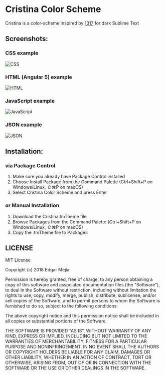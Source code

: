 Cristina Color Scheme
=====================

Cristina is a color-scheme inspired by [1317](https://github.com/MarkMichos/1337-Scheme) for dark Sublime Text

## Screenshots: ##

### CSS example ###

![CSS](http://3.bp.blogspot.com/-NMH-prWxlOM/WtrRA_6_UQI/AAAAAAAAT6g/IO3OqVvtiVENb-KGU9v9WeTKSnMYEz0oQCK4BGAYYCw/s1600/css.png)

### HTML (Angular 5) example ###

<!-- ![HTML](http://4.bp.blogspot.com/-CTKgZ_V_xhs/WtrRBAIT0jI/AAAAAAAAT6o/ZXXQCZFXoiw64qQTfwk6wSa6z_LxzbbUwCK4BGAYYCw/s1600/angular.png) -->
![HTML](http://1.bp.blogspot.com/--Ypbh5lEIxY/WtrSrSx74UI/AAAAAAAAT68/FskSB0Uu-4kJH2KKMRdfh-metXSrjg0YgCK4BGAYYCw/s1600/html.png)

### JavaScript example ###

![JavaScript](http://4.bp.blogspot.com/-1dDUnIc1QnA/WtrRBEDDMcI/AAAAAAAAT6k/nMrwTcBizV4ct_NWu063WULs4jMR4ZqtgCK4BGAYYCw/s1600/javascript.png)

<!-- ### TypeScript example ###

![Ruby](http://abload.de/img/ruby3urnk.jpg) -->

### JSON example ###

![JSON](http://4.bp.blogspot.com/-NdD7VKd3tGc/WtrRAvr50vI/AAAAAAAAT6U/cwAoYx1r0VErZz-pctBHf2rUDnFPyHiywCK4BGAYYCw/s1600/JSON.png)

## Installation: ##

### via Package Control ###

1. Make sure you already have Package Control installed
2. Choose Install Package from the Command Palette (Ctrl+Shift+P on Windows/Linux, ⇧⌘P on macOS)
3. Select Cristina Color Scheme and press Enter

### or Manual Installation ###

1. Download the Cristina.tmTheme file
2. Browse Packages from the Command Palette (Ctrl+Shift+P on Windows/Linux, ⇧⌘P on macOS)
3. Copy the .tmTheme file to Packages


## LICENSE ##

MIT License

Copyright (c) 2018 Edgar Mejía

Permission is hereby granted, free of charge, to any person obtaining a copy
of this software and associated documentation files (the "Software"), to deal
in the Software without restriction, including without limitation the rights
to use, copy, modify, merge, publish, distribute, sublicense, and/or sell
copies of the Software, and to permit persons to whom the Software is
furnished to do so, subject to the following conditions:

The above copyright notice and this permission notice shall be included in all
copies or substantial portions of the Software.

THE SOFTWARE IS PROVIDED "AS IS", WITHOUT WARRANTY OF ANY KIND, EXPRESS OR
IMPLIED, INCLUDING BUT NOT LIMITED TO THE WARRANTIES OF MERCHANTABILITY,
FITNESS FOR A PARTICULAR PURPOSE AND NONINFRINGEMENT. IN NO EVENT SHALL THE
AUTHORS OR COPYRIGHT HOLDERS BE LIABLE FOR ANY CLAIM, DAMAGES OR OTHER
LIABILITY, WHETHER IN AN ACTION OF CONTRACT, TORT OR OTHERWISE, ARISING FROM,
OUT OF OR IN CONNECTION WITH THE SOFTWARE OR THE USE OR OTHER DEALINGS IN THE
SOFTWARE.
